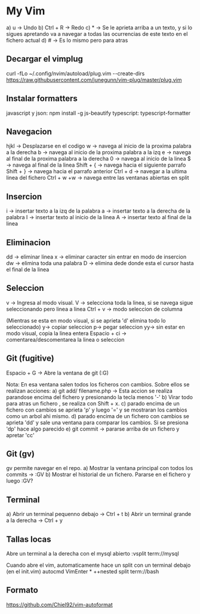 My Vim
===================

a) u -> Undo
b) Ctrl + R -> Redo
c) * -> Se le aprieta arriba a un texto, y si lo sigues apretando va a navegar a todas las ocurrencias de este texto en el fichero actual
d) # -> Es lo mismo pero para atras

Decargar el vimplug
--------------------
curl -fLo ~/.config/nvim/autoload/plug.vim --create-dirs https://raw.githubusercontent.com/junegunn/vim-plug/master/plug.vim

Instalar formatters
--------------------
javascript y json: npm install -g js-beautify
typescript: typescript-formatter

Navegacion
--------------------------------
  
  hjkl -> Desplazarse en el codigo
  w -> navega al inicio de la proxima palabra a la derecha
  b -> navega al inicio de la proxima palabra a la izq
  e -> navega al final de la proxima palabra a la derecha
  0 -> navega al inicio de la linea
  $ -> navega al final de la linea
  Shift + { -> navega hacia el siguiente parrafo
  Shift + } -> navega hacia el parrafo anterior
  Ctrl + d -> navegar a la ultima linea del fichero
  Ctrl + w +w -> navega entre las ventanas abiertas en split

Insercion
------------
i -> insertar texto a la izq de la palabra
a -> insertar texto a la derecha de la palabra
I -> insertar texto al inicio de la linea
A -> insertar texto al final de la linea

Eliminacion
---------------
dd -> eliminar linea
x  -> eliminar caracter sin entrar en modo de insercion
dw -> elimina toda una palabra
D -> elimina dede donde esta el cursor hasta el final de la linea


Seleccion
----------------
v -> Ingresa al modo visual.
V -> selecciona toda la linea, si se navega sigue seleccionando pero linea a linea
Ctrl + v -> modo seleccion de columna
 
(Mientras se esta en modo visual, si se aprieta 'd' elimina todo lo seleccionado)
y-> copiar seleccion
p-> pegar seleccion
yy-> sin estar en modo visual, copia la linea entera
Espacio + ci -> comentarea/descomentarea la linea o seleccion 
 

Git (fugitive)
--------------
Espacio + G -> Abre la ventana de git (:G)

Nota: En esa ventana salen todos los ficheros con cambios. Sobre ellos se realizan acciones:
a) git add/ filename.php -> Esta accion se realiza parandose encima del fichero y presionando la tecla menos '-'
b) Virar todo para atras un fichero , se realiza con Shift + x.
c) parado encima de un fichero con cambios se aprieta 'p' y luego '=' y se mostraran los cambios como un arbol ahi mismo.
d) parado encima de un fichero con cambios se aprieta 'dd' y sale una ventana para comparar los cambios. Si se presiona 'dp' hace algo parecido
e) git commit -> pararse arriba de un fichero y apretar 'cc'

Git (gv)
-----------------
gv permite navegar en el repo.
a) Mostrar la ventana principal con todos los commits -> :GV
b) Mostrar el historial de un fichero. Pararse en el fichero y luego :GV?

Terminal
----------------
a) Abrir un terminal pequenno debajo -> Ctrl + t
b) Abrir un terminal grande a la derecha -> Ctrl + y

Tallas locas
--------------

Abre un terminal a la derecha con el mysql abierto
:vsplit term://mysql

Cuando abre el vim, automaticamente hace un split con un terminal debajo
(en el init.vim)
autocmd VimEnter * ++nested split term://bash 


Formato
--------
https://github.com/Chiel92/vim-autoformat

